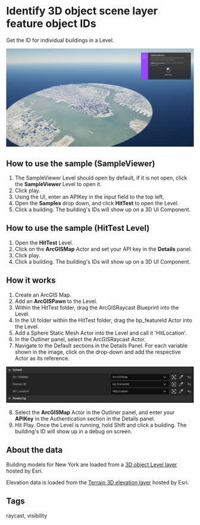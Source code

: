 # Identify 3D object scene layer feature object IDs

Get the ID for individual buildings in a Level.

![Image of HitTest](HitTest.png)

## How to use the sample (SampleViewer)

1. The SampleViewer Level should open by default, if it is not open, click the **SampleViewer** Level to open it.
2. Click play.
3. Using the UI, enter an APIKey in the input field to the top left. 
4. Open the **Samples** drop down, and click **HitTest** to open the Level.
5. Click a building. The building's IDs will show up on a 3D UI Component.

## How to use the sample (HitTest Level)

1. Open the **HitTest** Level.
2. Click on the **ArcGISMap** Actor and set your API key in the **Details** panel. 
3. Click play.
4. Click a building. The building's IDs will show up on a 3D UI Component.

## How it works

1. Create an ArcGIS Map.
2. Add an **ArcGISPawn** to the Level.
3. Within the HitTest folder, drag the ArcGISRaycast Blueprint into the Level.
4. In the UI folder within the HitTest folder, drag the bp_featureId Actor into the Level.
5. Add a Sphere Static Mesh Actor into the Level and call it 'HitLocation'.
6. In the Outliner panel, select the ArcGISRaycast Actor.
7. Navigate to the Default sections in the Details Panel. For each variable shown in the image, click on the drop-down and add the respective Actor as its reference.

![Image of Variables](RaycastComponent.png)

8. Select the **ArcGISMap** Actor in the Outliner panel, and enter your **APIKey** in the Authentication section in the Details panel.
9. Hit Play. Once the Level is running, hold Shift and click a building. The building's ID will show up in a debug on screen. 

## About the data

Building models for New York are loaded from a [3D object Level layer](https://tiles.arcgis.com/tiles/z2tnIkrLQ2BRzr6P/arcgis/rest/services/New_York_LoD2_3D_Buildings/SceneServer/layers/0) hosted by Esri.

Elevation data is loaded from the [Terrain 3D elevation layer](https://www.arcgis.com/home/item.html?id=7029fb60158543ad845c7e1527af11e4) hosted by Esri.

## Tags

raycast, visibility
